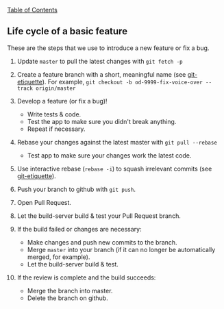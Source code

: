 [Table of Contents](index.md)
## Life cycle of a basic feature

These are the steps that we use to introduce a new feature or fix a bug.

01. Update `master` to pull the latest changes with `git fetch -p`

02. Create a feature branch with a short, meaningful name
(see [git-etiquette](git-etiquette.md)).  For example,
`git checkout -b od-9999-fix-voice-over --track origin/master`

03. Develop a feature (or fix a bug)!
    - Write tests & code.
    - Test the app to make sure you didn't break anything.
    - Repeat if necessary.
    
04. Rebase your changes against the latest master with `git pull --rebase`

    - Test app to make sure your changes work the latest code.

05. Use interactive rebase (`rebase -i`) to squash irrelevant commits
(see [git-etiquette](git-etiquette.md)).

06. Push your branch to github with `git push`.

07. Open Pull Request.

08. Let the build-server build & test your Pull Request branch.

09. If the build failed or changes are necessary:

    - Make changes and push new commits to the branch.
    - Merge `master` into your branch (if it can no longer be automatically merged, for example).
    - Let the build-server build & test.

10. If the review is complete and the build succeeds:

    - Merge the branch into master.
    - Delete the branch on github.

